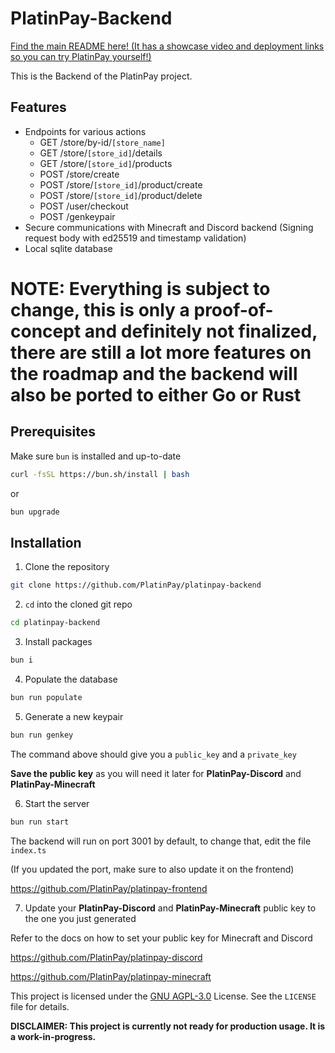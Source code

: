 # PlatinPay-Backend

[Find the main README here! (It has a showcase video and deployment links so you can try PlatinPay yourself!)](https://github.com/PlatinPay)

This is the Backend of the PlatinPay project.

## Features
- Endpoints for various actions
  - GET /store/by-id/`[store_name]`
  - GET /store/`[store_id]`/details
  - GET /store/`[store_id]`/products
  - POST /store/create
  - POST /store/`[store_id]`/product/create
  - POST /store/`[store_id]`/product/delete
  - POST /user/checkout
  - POST /genkeypair
- Secure communications with Minecraft and Discord backend (Signing request body with ed25519 and timestamp validation)
- Local sqlite database

# NOTE: Everything is subject to change, this is only a proof-of-concept and definitely not finalized, there are still a lot more features on the roadmap and the backend will also be ported to either Go or Rust

## Prerequisites

Make sure `bun` is installed and up-to-date
```bash
curl -fsSL https://bun.sh/install | bash
```
or
```bash
bun upgrade
```

## Installation

1. Clone the repository
```bash
git clone https://github.com/PlatinPay/platinpay-backend
```
2. `cd` into the cloned git repo
```bash
cd platinpay-backend
```
3. Install packages
```bash
bun i
```
4. Populate the database
```bash
bun run populate
```
5. Generate a new keypair
```bash
bun run genkey
```
The command above should give you a `public_key` and a `private_key`

**Save the public key** as you will need it later for **PlatinPay-Discord** and **PlatinPay-Minecraft**

6. Start the server
```bash
bun run start
```

The backend will run on port 3001 by default, to change that, edit the file `index.ts`

(If you updated the port, make sure to also update it on the frontend)

https://github.com/PlatinPay/platinpay-frontend

7. Update your **PlatinPay-Discord** and **PlatinPay-Minecraft** public key to the one you just generated

Refer to the docs on how to set your public key for Minecraft and Discord

https://github.com/PlatinPay/platinpay-discord

https://github.com/PlatinPay/platinpay-minecraft


This project is licensed under the [GNU AGPL-3.0](LICENSE) License. See the `LICENSE` file for details.

**DISCLAIMER: This project is currently not ready for production usage. It is a work-in-progress.**
